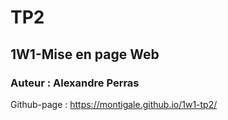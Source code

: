 # TP2
## 1W1-Mise en page Web
### Auteur : Alexandre Perras

Github-page : https://montigale.github.io/1w1-tp2/